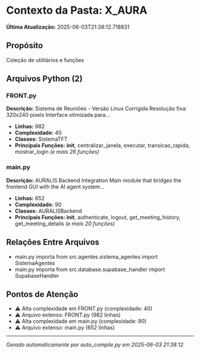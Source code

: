 # Contexto da Pasta: X_AURA

**Última Atualização:** 2025-06-03T21:38:12.718831

## Propósito
Coleção de utilitários e funções

## Arquivos Python (2)

### FRONT.py
**Descrição:** Sistema de Reuniões - Versão Linux Corrigida
Resolução fixa: 320x240 pixels
Interface otimizada para...

- **Linhas:** 982
- **Complexidade:** 40
- **Classes:** SistemaTFT
- **Principais Funções:** __init__, centralizar_janela, executar, transicao_rapida, mostrar_login
  *(e mais 26 funções)*

### main.py
**Descrição:** AURALIS Backend Integration
Main module that bridges the frontend GUI with the AI agent system...

- **Linhas:** 652
- **Complexidade:** 90
- **Classes:** AURALISBackend
- **Principais Funções:** __init__, authenticate, logout, get_meeting_history, get_meeting_details
  *(e mais 20 funções)*

## Relações Entre Arquivos
- main.py importa from src.agentes.sistema_agentes import SistemaAgentes
- main.py importa from src.database.supabase_handler import SupabaseHandler

## Pontos de Atenção
- ⚠️ Alta complexidade em FRONT.py (complexidade: 40)
- ⚠️ Arquivo extenso: FRONT.py (982 linhas)
- ⚠️ Alta complexidade em main.py (complexidade: 90)
- ⚠️ Arquivo extenso: main.py (652 linhas)

---
*Gerado automaticamente por auto_compile.py em 2025-06-03 21:38:12*